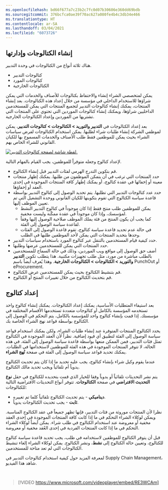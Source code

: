 ```yaml
---
ms.openlocfilehash: bd66f677a7c23b2c7fc0d07b30606e360dd69bdb
ms.sourcegitcommit: 376bcfca0ae39f70ac627a080fe4b4c3db34e466
ms.translationtype: HT
ms.contentlocale: ar-SA
ms.lasthandoff: 03/04/2021
ms.locfileid: "6073726"
---
```

## <a name="create-and-manage-catalogs"></a>إنشاء الكتالوجات وإدارتها 

هناك ثلاثة أنواع من الكتالوجات في وحدة التدبير.

- كتالوجات التدبير
- كتالوجات المورد
- الكتالوجات الخارجية


يمكن لمتخصصي الشراء إنشاء والاحتفاظ بكتالوجات للأصناف والخدمات التي يمكن شراؤها للاستخدام الداخلي في مؤسسة من خلال إعداد هذه الكتالوجات.
بعد إنشاء المنتجات، يمكنك إنشاء كتالوجات التدبير لتجميع المنتجات التي يمكن للمستخدمين الداخليين شراؤها، ويمكنك إنشاء كتالوجات الموردين التي تحتوي على المنتجات التي تشتريها من الموردين وإعداد الكتالوجات الخارجية. 

بعد إعداد الكتالوجات في **التدبير والتوريد > الكتالوجات > كتالوجات التدبير**، يمكن لموظفي الشركة إنشاء طلبات شراء لطلبها. يمكن استخدام الكتالوجات لفرض سياسات الشراء بحيث يمكن للموظفين فقط طلب الأصناف والخدمات المسموح بها للكيان القانوني للشراء الخاص بهم.

[![لقطة شاشة لصفحة كتالوجات التدبير.](../media/procurement-catalog.png)](../media/procurement-catalog.png#lightbox)

لإعداد كتالوج وجعله متوفراً للموظفين، يجب القيام بالمهام التالية.

-   قم بتكوين التدرج الهرمي لفئات التدبير قبل إنشاء الكتالوج.
-   حدد المنتجات التي ترغب في أن يتمكن الموظفون من طلبها. يمكنك إظهار منتجات معينة أو إخفائها في عقدة كتالوج، أو يمكنك إظهار كافة المنتجات الموجودة في إحدى العقد أو إخفاؤها.
-   حدد عدد كتالوجات التدبير التي تطلبها. يتم تحديد الوصول إلى كتالوج التدبير بواسطة قاعدة سياسة الكتالوج التي تقوم بتكوينها للكيان القانوني ووحدة التشغيل التي تم تعيين الموظف إليها.
    -   يمكن للموظفين طلب منتج فقط إذا كان موجوداً في كتالوج التدبير النشط لمؤسسك، وإذا كان موجوداً في عقدة ممكّنة وليست مخفية.
    -   كما يجب أن يكون المنتج من فئة يملك الموظف صلاحية الوصول إليها وفقاً لقاعدة سياسة الوصول إلى الفئة.
    -   في حالة عدم تحديد قاعدة سياسة كتالوج، تقوم قاعدة الوصول إلى الفئات وحدها بتحديد المنتجات التي يمكن لأحد الموظفين طلبها في الطلب.
-  حدد كيفية قيام المستخدمين بالتنقل عبر كتالوج المورد باستخدام سياسات التدبير.
-  حدد المنتجات التي يمكن للمستخدمين عرضها وطلبها.
-  أضف حق الوصول إلى مواقع ويب الموردين، وذلك في حالة السماح للمستخدمين بالطلب مباشرة من مورد، مثل طلب تجهيزات مكتبية. هذا يتطلب تكوين **التدبير والتوريد > الكتالوجات > الكتالوجات الخارجية**. وهذا يُعرف أيضاً باسم PunchOut أو eProcurement.
-   قم بتنشيط الكتالوج بحيث يمكن للمستخدمين عرض الكتالوج.
-   قم بتحديث الكتالوج من خلال تغييرات المنتج أو الكتالوج.

## <a name="set-up-a-catalog"></a>إعداد كتالوج 

بعد استيفاء المتطلبات الأساسية، يمكنك إعداد الكتالوجات. يمكنك إنشاء كتالوج واحد تستخدمه المؤسسة بالكامل أو كتالوجات متعددة تستخدمها الأقسام المختلفة في مؤسستك. إذا قمت بإنشاء كتالوج واحد للمؤسسة بالكامل، يتم التحكم في الوصول إلى الكتالوج بواسطة قواعد نهج الشراء الخاصة بك.

يحدد الكتالوج المنتجات المتوفرة عند إنشاء طلبات الشراء، ولكن يمكنك استخدام قواعد سياسة الوصول إلى الفئة لتطبيق أي قيود إضافية. نظراً لأن العقد الموجودة في الكتالوج تمثل فئات التدبير، فمن الممكن منعها بواسطة قاعدة سياسة الوصول إلى الفئة. في هذه الحالة، لا تتوفر المنتجات الموجودة في هذه الفئة للموظفين لاستخدامها في الطلبات. يمكنك تحديد قواعد سياسة الوصول إلى الفئة في صفحة **نُهج الشراء**.

عندما يقوم وكيل شراء بإنشاء كتالوج، يجب عليه تحديد ما إذا كان يتم تحديث الكتالوج يدوياً أم تلقائياً ويجب تحديد مالك الكتالوج.

يتم نشر التحديثات تلقائياً أو يدوياً وفقا للخيار الذي قمت بتحديده للكتالوج في حقل **نوع التحديث الافتراضي** في صفحة **الكتالوجات**. تتوفر أنواع التحديثات الافتراضية التالية للكتالوجات:

-   **ديناميكي** - يتم تحديث الكتالوج تلقائياً كلما تم تغييره.
-   **ثابت** - يجب تحديث الكتالوجات يدوياً.


نظرا لأن المنتجات موروثة من فئات التدبير، فإنها تظهر جميعاً في عقد الكتالوج المناسبة. ويمكن لوكلاء الشراء التحكم في ما إذا كانت كافة المنتجات الموجودة في إحدى العقد مخفية أو معروضة عند استخدام الكتالوج في طلب شراء. يمكن أيضاً لوكلاء الشراء التحكم في ما إذا كانت المنتجات الفردية في إحدى العُقد مخفية أو معروضة.

قبل أن يتوفر الكتالوج للموظفين لاستخدامه في طلب، يجب تحديد قاعدة سياسة كتالوج للكتالوج، وتعيين حالة الكتالوج إلى **نشط**، ونشر الكتالوج. يمكن لوكلاء الشراء إلغاء تنشيط الكتالوجات التي لم تعد متاحة للمستخدمين.

لمعرفة المزيد حول كيفية استخدام كتالوجات التدبير في Supply Chain Management، شاهد هذا الفيديو.

&nbsp;
 > [!VIDEO https://www.microsoft.com/videoplayer/embed/RE3WCAm]
